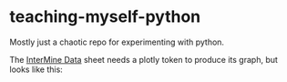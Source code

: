 # teaching-myself-python

Mostly just a chaotic repo for experimenting with python. 

The [InterMine Data](InterMine%20Data.ipynb) sheet needs a plotly token to produce its graph, but looks like this: 



